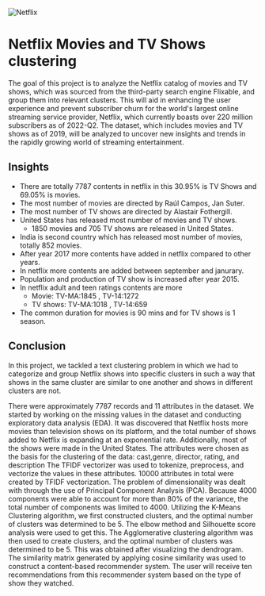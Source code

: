 ![Netflix](https://github.com/aakashr21/Netflix-movies-and-tv-show-clustering/assets/88080322/2c716c01-31c8-41c8-aeb0-3560433fc752)

# Netflix Movies and TV Shows clustering

The goal of this project is to analyze the Netflix catalog of movies and TV shows, which was sourced from the third-party search engine Flixable, and group them into relevant clusters. This will aid in enhancing the user experience and prevent subscriber churn for the world's largest online streaming service provider, Netflix, which currently boasts over 220 million subscribers as of 2022-Q2. The dataset, which includes movies and TV shows as of 2019, will be analyzed to uncover new insights and trends in the rapidly growing world of streaming entertainment.


## Insights
* There are totally 7787 contents in netflix in this 30.95% is TV Shows and 69.05% is movies.
* The most number of movies are directed by Raúl Campos, Jan Suter.
* The most number of TV shows are directed by Alastair Fothergill.
* United States has released most number of movies and TV shows.
    * 1850 movies and 705 TV shows are released in United States.
* India is second country which has released most number of movies, totally 852 movies.
* After year 2017 more contents have added in netflix compared to other years.
* In netflix more contents are added between september and janurary.
* Population and production of TV show is increased after year 2015.
* In netflix adult and teen ratings contents are more
    * Movie: TV-MA:1845 , TV-14:1272
    * TV shows: TV-MA:1018 , TV-14:659
* The common duration for movies is 90 mins and for TV shows is 1 season.
## Conclusion
In this project, we tackled a text clustering problem in which we had to categorize and group Netflix shows into specific clusters in such a way that shows in the same cluster are similar to one another and shows in different clusters are not.

There were approximately 7787 records and 11 attributes in the dataset. We started by working on the missing values in the dataset and conducting exploratory data analysis (EDA). It was discovered that Netflix hosts more movies than television shows on its platform, and the total number of shows added to Netflix is expanding at an exponential rate. Additionally, most of the shows were made in the United States. The attributes were chosen as the basis for the clustering of the data: cast,genre, director, rating, and description The TFIDF vectorizer was used to tokenize, preprocess, and vectorize the values in these attributes. 10000 attributes in total were created by TFIDF vectorization. The problem of dimensionality was dealt with through the use of Principal Component Analysis (PCA). Because 4000 components were able to account for more than 80% of the variance, the total number of components was limited to 4000. Utilizing the K-Means Clustering algorithm, we first constructed clusters, and the optimal number of clusters was determined to be 5. The elbow method and Silhouette score analysis were used to get this. The Agglomerative clustering algorithm was then used to create clusters, and the optimal number of clusters was determined to be 5. This was obtained after visualizing the dendrogram. The similarity matrix generated by applying cosine similarity was used to construct a content-based recommender system. The user will receive ten recommendations from this recommender system based on the type of show they watched.
